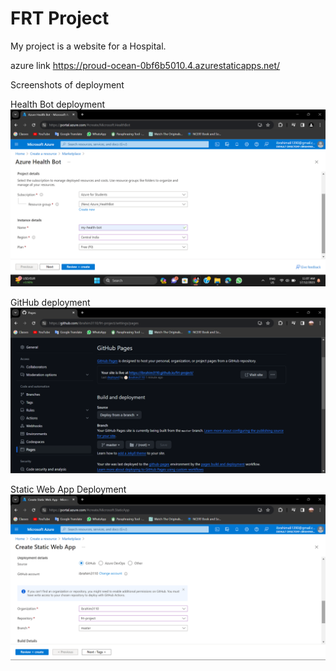 # FRT Project
My project is a website for a Hospital.

azure link https://proud-ocean-0bf6b5010.4.azurestaticapps.net/

Screenshots of deployment

Health Bot deployment
![my screenshot](https://github.com/ibrahim3110/frt-project/blob/master/Screenshots/HealthBot.png)

GitHub deployment
![my screenshot](https://github.com/ibrahim3110/frt-project/blob/master/Screenshots/GitHub.png)

Static Web App Deployment
![my screenshot](https://github.com/ibrahim3110/frt-project/blob/master/Screenshots/StaticWebApp.png)
